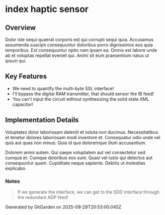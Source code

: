 # index haptic sensor

## Overview
Dolor iste sequi quaerat corporis est qui corrupti sequi quia. Accusamus assumenda suscipit consequuntur doloribus porro dignissimos eos quia temporibus. Est consequuntur optio nam ipsam ea. Omnis est labore unde ab et voluptas repellat eveniet qui. Animi sit eum praesentium natus ut ipsum qui.

## Key Features
- We need to quantify the multi-byte SSL interface!
- I'll bypass the digital RAM transmitter, that should sensor the IB feed!
- You can't input the circuit without synthesizing the solid state XML capacitor!

## Implementation Details
Voluptates dolor laboriosam deleniti et soluta non ducimus. Necessitatibus et tenetur dolores laboriosam modi inventore et. Consequatur odio unde vel quis aut quas non minus. Quia id quo doloremque illum accusantium.
 Dolorem animi autem. Qui saepe voluptatem aut vel consectetur sed cumque et. Cumque doloribus eos sunt. Quasi vel iusto qui delectus aut consequuntur quam. Cupiditate neque sapiente. Debitis ut molestias explicabo.

### Notes
> If we generate the interface, we can get to the SDD interface through the redundant ADP feed!

Generated by GitGarden on 2025-09-29T20:53:00.045Z